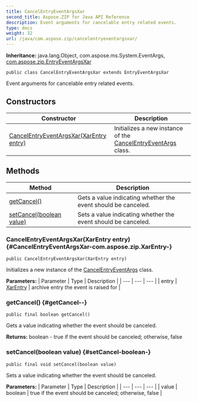 ```yaml
---
title: CancelEntryEventArgsXar
second_title: Aspose.ZIP for Java API Reference
description: Event arguments for cancelable entry related events.
type: docs
weight: 32
url: /java/com.aspose.zip/cancelentryeventargsxar/
---
```


**Inheritance:**
java.lang.Object, com.aspose.ms.System.EventArgs, [com.aspose.zip.EntryEventArgsXar](../../com.aspose.zip/entryeventargsxar)
```
public class CancelEntryEventArgsXar extends EntryEventArgsXar
```

Event arguments for cancelable entry related events.
## Constructors

| Constructor | Description |
| --- | --- |
| [CancelEntryEventArgsXar(XarEntry entry)](#CancelEntryEventArgsXar-com.aspose.zip.XarEntry-) | Initializes a new instance of the [CancelEntryEventArgs](../../com.aspose.zip/cancelentryeventargs) class. |
## Methods

| Method | Description |
| --- | --- |
| [getCancel()](#getCancel--) | Gets a value indicating whether the event should be canceled. |
| [setCancel(boolean value)](#setCancel-boolean-) | Sets a value indicating whether the event should be canceled. |
### CancelEntryEventArgsXar(XarEntry entry) {#CancelEntryEventArgsXar-com.aspose.zip.XarEntry-}
```
public CancelEntryEventArgsXar(XarEntry entry)
```


Initializes a new instance of the [CancelEntryEventArgs](../../com.aspose.zip/cancelentryeventargs) class.

**Parameters:**
| Parameter | Type | Description |
| --- | --- | --- |
| entry | [XarEntry](../../com.aspose.zip/xarentry) | archive entry the event is raised for |

### getCancel() {#getCancel--}
```
public final boolean getCancel()
```


Gets a value indicating whether the event should be canceled.

**Returns:**
boolean - true if the event should be canceled; otherwise, false
### setCancel(boolean value) {#setCancel-boolean-}
```
public final void setCancel(boolean value)
```


Sets a value indicating whether the event should be canceled.

**Parameters:**
| Parameter | Type | Description |
| --- | --- | --- |
| value | boolean | true if the event should be canceled; otherwise, false |

